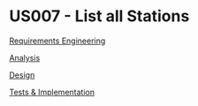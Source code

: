 # US007 - List all Stations 

[Requirements Engineering](01.requirements-engineering/US007-requirements.md)

[Analysis](02.analysis/US007-analysis.md)

[Design](03.design/US006-design.md)

[Tests & Implementation](04.tests-and-implementation/US006-tests-and-implementation.md)